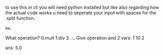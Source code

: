 to use this in cli you will need python installed but like also regarding how the actual code works u need to seperate your input with spaces for the .split function.

ex.

What operation?
0.mult
1.div
3. ...
Give operation and 2 vars: 1 10 2

ans: 5.0

